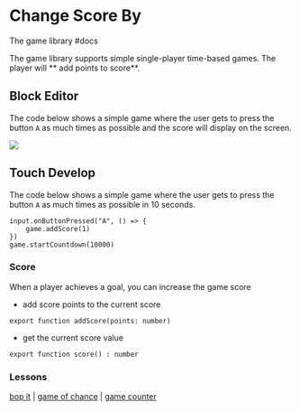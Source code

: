 # Change Score By

The game library #docs

The game library supports simple single-player time-based games. The player will ** add points to score**.

## Block Editor

The code below shows a simple game where the user gets to press the button ``A`` as much times as possible and the score will display on the screen.

![](/static/mb/change-score-by-0.png)

## Touch Develop

The code below shows a simple game where the user gets to press the button ``A`` as much times as possible in 10 seconds.

```
input.onButtonPressed("A", () => {
    game.addScore(1)
})
game.startCountdown(10000)
```

### Score

When a player achieves a goal, you can increase the game score

* add score points to the current score

```
export function addScore(points: number)
```

* get the current score value

```
export function score() : number
```

### Lessons

[bop it](/microbit/lessons/bop-it) | [game of chance](/microbit/lessons/game-of-chance) | [game counter](/microbit/lessons/game-counter)

